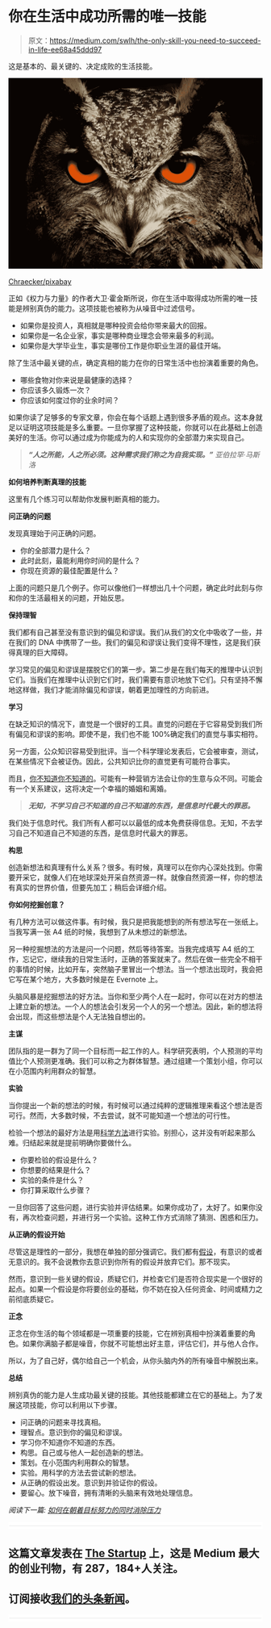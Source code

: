 # 你在生活中成功所需的唯一技能

> 原文：<https://medium.com/swlh/the-only-skill-you-need-to-succeed-in-life-ee68a45ddd97>

这是基本的、最关键的、决定成败的生活技能。

![](img/813e003eb0944cdecd6ddb8676e8a816.png)

[Chraecker/pixabay](https://pixabay.com/en/owl-bird-eyes-eagle-owl-birds-50267/)

正如《权力与力量》的作者大卫·霍金斯所说，你在生活中取得成功所需的唯一技能是辨别真伪的能力。这项技能也被称为从噪音中过滤信号。

*   如果你是投资人，真相就是哪种投资会给你带来最大的回报。
*   如果你是一名企业家，事实是哪种商业理念会带来最多的利润。
*   如果你是大学毕业生，事实是哪份工作是你职业生涯的最佳开端。

除了生活中最关键的点，确定真相的能力在你的日常生活中也扮演着重要的角色。

*   哪些食物对你来说是最健康的选择？
*   你应该多久锻炼一次？
*   你应该如何度过你的业余时间？

如果你读了足够多的专家文章，你会在每个话题上遇到很多矛盾的观点。这本身就足以证明这项技能是多么重要。一旦你掌握了这种技能，你就可以在此基础上创造美好的生活。你可以通过成为你能成为的人和实现你的全部潜力来实现自己。

> ***“人之所能，人之所必须。这种需求我们称之为自我实现。”*** *亚伯拉罕·马斯洛*

**如何培养判断真理的技能**

这里有几个练习可以帮助你发展判断真相的能力。

**问正确的问题**

发现真理始于问正确的问题。

*   你的全部潜力是什么？
*   此时此刻，最能利用你时间的是什么？
*   你现在资源的最佳配置是什么？

上面的问题只是几个例子。你可以像他们一样想出几十个问题，确定此时此刻与你和你的生活最相关的问题，开始反思。

**保持理智**

我们都有自己甚至没有意识到的偏见和谬误。我们从我们的文化中吸收了一些，并在我们的 DNA 中携带了一些。我们的偏见和谬误让我们变得不理性，这是我们获得真理的巨大障碍。

学习常见的偏见和谬误是摆脱它们的第一步。第二步是在我们每天的推理中认识到它们。当我们在推理中认识到它们时，我们需要有意识地放下它们。只有坚持不懈地这样做，我们才能消除偏见和谬误，朝着更加理性的方向前进。

**学习**

在缺乏知识的情况下，直觉是一个很好的工具。直觉的问题在于它容易受到我们所有偏见和谬误的影响。即使不是，我们也不能 100%确定我们的直觉与事实相符。

另一方面，公众知识容易受到批评。当一个科学理论发表后，它会被审查，测试，在某些情况下会被证伪。因此，公共知识比你的直觉更有可能符合事实。

而且，[你不知道你不知道的](https://ideavisionaction.com/personal-development/what-you-dont-know-you-dont-know-can-change-your-life/)。可能有一种营销方法会让你的生意与众不同。可能会有一个关系建议，这将决定一个幸福的婚姻和离婚。

> ***无知，不学习自己不知道的自己不知道的东西，是信息时代最大的罪恶。***

我们处于信息时代。我们所有人都可以以最低的成本免费获得信息。无知，不去学习自己不知道自己不知道的东西，是信息时代最大的罪恶。

**构思**

创造新想法和真理有什么关系？很多。有时候，真理可以在你内心深处找到。你需要开采它，就像人们在地球深处开采自然资源一样。就像自然资源一样，你的想法有真实的世界价值，但要先加工；稍后会详细介绍。

**你如何挖掘创意？**

有几种方法可以做这件事。有时候，我只是把我能想到的所有想法写在一张纸上。当我写满一张 A4 纸的时候，我想到了从未想过的新想法。

另一种挖掘想法的方法是问一个问题，然后等待答案。当我完成填写 A4 纸的工作，忘记它，继续我的日常生活时，正确的答案就来了。然后在做一些完全不相干的事情的时候，比如开车，突然脑子里冒出一个想法。当一个想法出现时，我会把它写在某个地方，大多数时候是在 Evernote 上。

头脑风暴是挖掘想法的好方法。当你和至少两个人在一起时，你可以在对方的想法上建立新的想法。一个人的想法会引发另一个人的另一个想法。因此，新的想法将会出现，而这些想法是个人无法独自想出的。

**主谋**

团队指的是一群为了同一个目标而一起工作的人。科学研究表明，个人预测的平均值比个人预测更准确。我们可以称之为群体智慧。通过组建一个策划小组，你可以在小范围内利用群众的智慧。

**实验**

当你提出一个新的想法的时候，有时候可以通过纯粹的逻辑推理来看这个想法是否可行。然而，大多数时候，不去尝试，就不可能知道一个想法的可行性。

检验一个想法的最好方法是用[科学方法](https://ideavisionaction.com/personal-development/how-to-eliminate-the-stress-while-working-towards-your-goals/)进行实验。别担心，这并没有听起来那么难。归结起来就是提前明确你要做什么。

*   你要检验的假设是什么？
*   你想要的结果是什么？
*   实验的条件是什么？
*   你打算采取什么步骤？

一旦你回答了这些问题，进行实验并评估结果。如果你成功了，太好了。如果你没有，再次检查问题，并进行另一个实验。这种工作方式消除了猜测、困惑和压力。

**从正确的假设开始**

尽管这是理性的一部分，我想在单独的部分强调它。我们都有[假设](https://ideavisionaction.com/personal-development/miserable-or-peaceful-all-by-your-assumptions/)，有意识的或者无意识的。我不会说教你去意识到你所有的假设并放弃它们。那不现实。

然而，意识到一些关键的假设，质疑它们，并检查它们是否符合现实是一个很好的起点。如果一个假设是你将要创业的基础，你不妨在投入任何资金、时间或精力之前彻底质疑它。

**正念**

正念在你生活的每个领域都是一项重要的技能，它在辨别真相中扮演着重要的角色。如果你满脑子都是噪音，你就不可能想出好主意，评估它们，并与他人合作。

所以，为了自己好，偶尔给自己一个机会，从你头脑内外的所有噪音中解脱出来。

**总结**

辨别真伪的能力是人生成功最关键的技能。其他技能都建立在它的基础上。为了发展这项技能，你可以利用以下步骤。

*   问正确的问题来寻找真相。
*   理智点。意识到你的偏见和谬误。
*   学习你不知道你不知道的东西。
*   构思。自己或与他人一起创造新的想法。
*   策划。在小范围内利用群众的智慧。
*   实验。用科学的方法去尝试新的想法。
*   从正确的假设出发。意识到并验证你的假设。
*   要留心。放下噪音，拥有清晰的头脑来有效地处理信息。

*阅读下一篇:* [*如何在朝着目标努力的同时消除压力*](https://ideavisionaction.com/personal-development/how-to-eliminate-the-stress-while-working-towards-your-goals/)

![](img/731acf26f5d44fdc58d99a6388fe935d.png)

## 这篇文章发表在 [The Startup](https://medium.com/swlh) 上，这是 Medium 最大的创业刊物，有 287，184+人关注。

## 订阅接收[我们的头条新闻](http://growthsupply.com/the-startup-newsletter/)。

![](img/731acf26f5d44fdc58d99a6388fe935d.png)